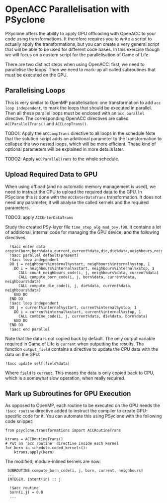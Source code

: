 # OpenACC Parallelisation with PSyclone

PSyclone offers the ability to apply GPU offloading with OpenACC
to your code using transformations. It therefore requires
you to write a script to actually apply the transformations,
but you can create a very general script that will be able
to be used for different code bases. In this exercise though
we will focus on a custom script for the parallelisation of
Game of Life.

There are two distinct steps when using OpenACC: first,
we need to parallelise the loops. Then we need to mark-up
all called subroutines that must be executed on the GPU.

## Parallelising Loops
This is very similar to OpenMP parallelisation: one transformation
to add ``acc loop independent``, to mark the loops that should
be executed in parallel. Then all these parallel loops must be
enclosed with an ``acc parallel`` directive. The corresponding
OpenACC directives are called ``ACCParallelTrans()`` and
``ACCLoopTrans()``.

TODO1: Apply the ``ACCLoopTrans`` directive to all loops in the schedule
Note that the solution script adds an additional parameter to the
transformation to collapse the two nested loops, which will be more
efficient. These kind of optional parameters will be explained in more
details later.

TODO2: Apply ``ACCParallelTrans`` to the whole schedule.

## Upload Required Data to GPU
When using offload (and no automatic memory management is used),
we need to instruct the CPU to upload the required data to the GPU.
In PSyclone this is done with the ``ACCEnterDataTrans`` transformation.
It does not need any parameter, it will analyse the called kernels
and the required parameters.

TODO3: apply ``ACCEnterDataTrans`` 

Study the created PSy-layer file ``time_step_alg_mod_psy.f90``.
It contains a lot of additional, internal code for managing the GPU
device, and the following directives. 

      !$acc enter data copyin(born,born%data,current,current%data,die,die%data,neighbours,neighbours%data)
      !$acc parallel default(present)
      !$acc loop independent
      DO j = neighbours%internal%ystart, neighbours%internal%ystop, 1
        DO i = neighbours%internal%xstart, neighbours%internal%xstop, 1
          CALL count_neighbours_code(i, j, neighbours%data, current%data)
          CALL compute_born_code(i, j, born%data, current%data, neighbours%data)
          CALL compute_die_code(i, j, die%data, current%data, neighbours%data)
        END DO
      END DO
      !$acc loop independent
      DO j = current%internal%ystart, current%internal%ystop, 1
        DO i = current%internal%xstart, current%internal%xstop, 1
          CALL combine_code(i, j, current%data, die%data, born%data)
        END DO
      END DO
      !$acc end parallel

Note that the data is not copied back by default. The only
output variable required in Game of Life is ``current``
when outputting the results. The function ``output_field``
contains a directive to update the CPU data with the
data on the GPU:

    !$acc update self(field%data)

Where ``field`` is ``current``. This means the data is only
copied back to CPU, which is a somewhat slow operation, when
really required.


## Mark up Subroutines for GPU Execution
As opposed to OpenMP, each routine to be executed on the
GPU needs the `!$acc routine` directive added to instruct the compiler
to create GPU-specific code for it. You can automate this using
PSyclone with the following code snippet:

    from psyclone.transformations import ACCRoutineTrans

    ktrans = ACCRoutineTrans()
    # Put an 'acc routine' directive inside each kernel
    for kern in schedule.coded_kernels():
        ktrans.apply(kern)

The modified, module-inlined kernels are now:

     SUBROUTINE compute_born_code(i, j, born, current, neighbours)
     ...
     INTEGER, intent(in) :: j

      !$acc routine
      born(i,j) = 0.0
      ...
